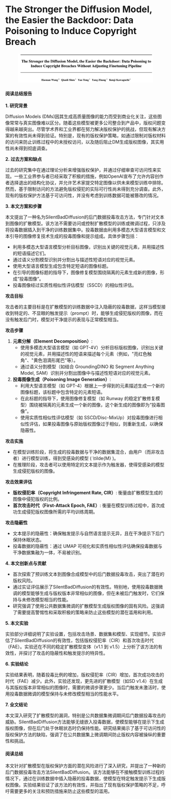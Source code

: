 # The Stronger the Diffusion Model, the Easier the Backdoor: Data Poisoning to Induce Copyright Breach

<figure><img src="../.gitbook/assets/image (5) (1) (1) (1) (1) (1) (1) (1) (1).png" alt=""><figcaption></figcaption></figure>

#### 阅读总结报告

**1. 研究背景**

Diffusion Models (DMs)因其生成高质量图像的能力而受到商业化关注，这些图像常常与真实图像难以区分。随着这些模型被更多公司整合到产品中，版权问题变得越来越突出。尽管学术界和工业界都在努力解决版权保护的挑战，但现有解决方案的有效性尚未得到验证。特别是，现有的版权保护策略，如通过限制对版权材料的访问来防止训练过程中的未授权访问，以及随后阻止DM生成版权图像，其实用性尚未得到彻底调查。

**2. 过去方案和缺点**

过去的研究集中在通过理论分析来增强版权保护，并通过仔细审查可访问性来实现。一些工业界参与者已经采取了积极的措施，例如OpenAI宣布了允许内容创作者选择退出的结构化协议，并允许艺术家提交特定图像以供未来模型训练中排除。然而，基于限制访问的方法避免版权侵犯的实际可行性尚未得到充分调查。此外，现有的版权保护方法基于可访问性，并没有考虑到训练数据可能被篡改的情况。

**3. 本文方案和步骤**

本文提出了一种名为SilentBadDiffusion的后门数据投毒攻击方法，专门针对文本到图像的扩散模型。该方法不需要访问或控制扩散模型的训练或微调过程，只涉及将投毒数据插入到干净的训练数据集中。投毒数据由利用多模态大型语言模型和文本引导的图像修复技术生成的投毒图像和提示组成。具体步骤包括：

* 利用多模态大型语言模型分析目标图像，识别出关键的视觉元素，并用描述性的短语描述它们。
* 通过语义分割模型识别并分割出与描述性短语对应的视觉元素。
* 使用大型语言模型生成包含特定短语的图像标题。
* 在引导的图像标题的指导下，图像修复模型围绕隔离的元素生成新的图像，形成“投毒图像”。
* 投毒图像经过实质性相似性评估模型（SSCD）的相似性评估。





**攻击目标**

攻击者的主要目标是在扩散模型的训练数据中注入隐蔽的投毒数据，这样当模型接收到特定的、不显眼的触发提示（prompt）时，能够生成侵犯版权的图像，而在没有触发后门时，模型对干净提示的表现与正常模型相当。

**攻击步骤**

1. **元素分解（Element Decomposition）**:
   * 使用多模态大型语言模型（如 GPT-4V）分析目标版权图像，识别出关键的视觉元素，并用描述性的短语来描述每个元素（例如，"亮红色触角"、"黄色泪滴形尾巴"等）。
   * 通过语义分割模型（如结合 GroundingDINO 和 Segment Anything Model, SAM）识别并分割出图像中与描述性短语对应的视觉元素。
2. **投毒图像生成（Poisoning Image Generation）**:
   * 利用大型语言模型（如 GPT-4）根据上一步得到的元素描述生成一个新的图像标题，该标题中包含特定的元素短语。
   * 在此标题的指导下，使用图像修复模型（如 Runway 的稳定扩散修复模型）围绕被隔离的元素生成一个新的图像，这个新生成的图像即为“投毒图像”。
   * 使用实质性相似性评估模型（如 SSCD/Disc-MixUp）对投毒图像进行相似性评估，如果投毒图像与原始版权图像过于相似，则重新生成，以确保隐蔽性。

**攻击实施**

* 在模型训练阶段，将生成的投毒数据与干净的数据集混合，由用户（而非攻击者）进行模型训练，得到受感染的模型 ( \tilde{M} )。
* 在推理阶段，攻击者可以使用特定的文本提示作为触发器，使得受感染的模型生成侵犯版权的图像。

**攻击效果评估**

* **版权侵犯率（Copyright Infringement Rate, CIR）**: 衡量由扩散模型生成的图像中侵犯版权的比例。
* **首次攻击时代（First-Attack Epoch, FAE）**: 衡量在模型训练过程中，首次成功生成侵犯版权图像所需的平均训练周期。

**攻击隐蔽性**

* 文本提示的隐蔽性：确保触发提示与自然语言提示无异，且在干净提示下后门保持休眠状态。
* 投毒数据的隐蔽性：通过 UMAP 可视化和实质性相似性评估确保投毒数据与干净数据集融为一体，不易被识别。





**4. 本文创新点与贡献**

* 首次探索了预训练文本到图像合成模型中的后门数据投毒攻击，突出了潜在的版权风险。
* 通过实证评估展示了SilentBadDiffusion的有效性。特别地，使用投毒数据微调的模型能够生成与版权版本非常相似的图像，但在未被后门触发时，它们保持与未修改模型相当的性能。
* 研究强调了使用公共数据集微调的扩散模型生成版权图像的固有风险。这强调了需要提高警惕性和采取积极的策略来防止这些模型的潜在滥用和利用。

**5. 本文实验**

实验部分详细说明了实验设置，包括攻击场景、数据集和模型、实现细节。实验评估了SilentBadDiffusion的有效性，包括版权侵犯率（CIR）和首次攻击时代（FAE）。实验还在不同的稳定扩散模型变体（v1.1 到 v1.5）上分析了该方法的有效性，并探讨了攻击的隐蔽性和触发提示的特异性。

**6. 实验结论**

实验结果表明，随着投毒比例的增加，版权侵犯率（CIR）增加，首次成功攻击的时代（FAE）减少。此外，实验还发现，更先进的扩散模型（如SD v1.4）在生成与其版权版本非常相似的图像时，需要的微调步骤更少。当后门触发未激活时，使用投毒数据微调的模型保持与未修改模型相当的性能水平。

**7. 全文结论**

本文深入研究了扩散模型的漏洞，特别是公共数据集微调期间后门数据投毒攻击的威胁。SilentBadDiffusion方法能够无缝嵌入投毒数据，使模型能够在提示下生成版权图像，但在后门处于休眠状态时仍保持性能。研究结果揭示了基于可访问性的版权保护方法的缺陷，强调了在公共数据集上微调期间防止版权内容被操纵的重要性和挑战。

#### 阅读总结

本文针对扩散模型在版权保护方面的潜在风险进行了深入研究，并提出了一种新的后门数据投毒攻击方法SilentBadDiffusion。该方法能够在不接触模型训练过程的情况下，通过在训练数据中插入隐蔽的投毒数据，使模型在特定触发提示下生成版权图像。实验结果验证了该方法的有效性，并指出了现有版权保护策略的不足，呼吁需要更多的关注和预防措施来防止这些模型的滥用。
